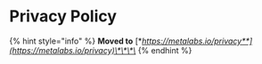 # Privacy Policy

{% hint style="info" %}
**Moved to** [**https://metalabs.io/privacy**](https://metalabs.io/privacy)\*\*\*\*
{% endhint %}


